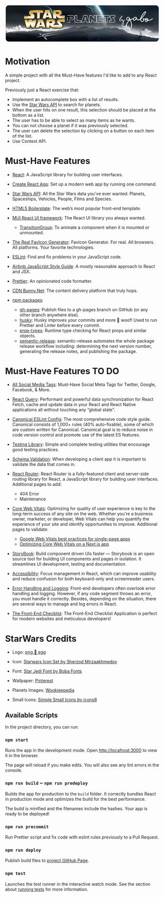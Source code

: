 <h1 align="center">
  <img src="assets/readme-header.png" alt="Bear Stone Smart Home" />
</h1>

# Motivation

A simple project with all the Must-Have features I'd like to add to any React project.

Previously just a React exercise that:

- Implement an autocomplete box with a list of results.
- Use the [Star Wars API](https://swapi.dev/) to search for planets.
- When the user hits on one result, this selection should be placed at the bottom as a list.
- The user has to be able to select as many items as he wants.
- You can not choose a planet if it was previously selected.
- The user can delete the selection by clicking on a button on each item of the list.
- Use Context API.

# Must-Have Features

- [React](https://reactjs.org/): A JavaScript library for building user interfaces.

- [Create React App](https://github.com/facebook/create-react-app): Set up a modern web app by running one command.

- [Star Wars API](https://swapi.dev/): All the Star Wars data you've ever wanted: Planets, Spaceships, Vehicles, People,
  Films and Species.

- [HTML5 Boilerplate](https://html5boilerplate.com/): The web’s most popular front-end template.

- [MUI React UI framework](https://mui.com/): The React UI library you always wanted.

  - [TransitionGroup](https://mui.com/components/transitions/#transitiongroup): To animate a component when it is
    mounted or unmounted.

- [The Real FavIcon Generator](https://realfavicongenerator.net/): Favicon Generator. For real. All browsers. All
  platforms. Your favorite technologies.

- [ESLint](https://eslint.org/): Find and fix problems in your JavaScript code.

- [Airbnb JavaScript Style Guide](https://airbnb.io/javascript/react/): A mostly reasonable approach to React and JSX.

- [Prettier](https://prettier.io/): An opinionated code formatter.

- [CDN Bunny.Net](https://bit.ly/AX-SuperCDN): The content delivery platform that truly hops.

- [npm packages](https://www.npmjs.com/):
  - [gh-pages](https://www.npmjs.com/package/gh-pages): Publish files to a gh-pages branch on GitHub (or any other
    branch anywhere else).
  - [husky](https://www.npmjs.com/package/husky): Husky improves your commits and more 🐶 woof! Used to run Prettier and
    Linter before every commit.
  - [prop-types](https://www.npmjs.com/package/prop-types): Runtime type checking for React props and similar objects.
  - [semantic-release](https://www.npmjs.com/package/semantic-release): semantic-release automates the whole package
    release workflow including: determining the next version number, generating the release notes, and publishing the
    package.

# Must-Have Features TO DO

- [All Social Media Tags](https://moz.com/blog/meta-data-templates-123): Must-Have Social Meta Tags for Twitter, Google,
  Facebook, & More.

- [React Query](https://react-query.tanstack.com/): Performant and powerful data synchronization for React Fetch, cache
  and update data in your React and React Native applications all without touching any “global state”.

- [Canonical ESLint Config](https://github.com/gajus/eslint-config-canonical): The most comprehensive code style guide.
  Canonical consists of 1,000+ rules (40% auto-fixable), some of which are custom written for Canonical. Canonical goal
  is to reduce noise in code version control and promote use of the latest ES features.

- [Testing Library](https://testing-library.com/): Simple and complete testing utilities that encourage good testing
  practices.

- [Schema Validation](https://engineering.udacity.com/why-you-should-be-doing-schema-validation-in-react-projects-ce3c4b1df02f):
  When developing a client app it is important to validate the data that comes in.

- [React Router](https://reactrouter.com/): React Router is a fully-featured client and server-side routing library for
  React, a JavaScript library for building user interfaces.
  Additional pages to add:

  - 404 Error
  - Maintenance

- [Core Web Vitals](https://web.dev/vitals/): Optimizing for quality of user experience is key to the long-term success
  of any site on the web. Whether you're a business owner, marketer, or developer, Web Vitals can help you quantify the
  experience of your site and identify opportunities to improve.
  Additional pages to validate:

  - [Google Web Vitals best practices for single-page apps](https://blog.logrocket.com/google-web-vitals-single-page-apps/)
  - [Optimizing Core Web Vitals on a Next.js app](https://www.patterns.dev/posts/nextjs-casestudy/)

- [StoryBook](https://storybook.js.org/): Build component driven UIs faster — Storybook is an open source tool for
  building UI components and pages in isolation. It streamlines UI development, testing and documentation.

- [Accessibility](https://developer.mozilla.org/en-US/docs/Learn/Tools_and_testing/Client-side_JavaScript_frameworks/React_accessibility):
  Focus management in React, which can improve usability and reduce confusion for both keyboard-only and screenreader
  users.

- [Error Handling and Logging](https://blog.bitsrc.io/react-error-handling-and-logging-best-practices-4444c57cd666):
  Front-end developers often overlook error handling and logging. However, if any code segment throws an error, you must
  handle it correctly. Besides, depending on the situation, there are several ways to manage and log errors in React.

- [The Front-End Checklist](https://frontendchecklist.io/):
  The Front-End Checklist Application is perfect for modern websites and meticulous developers!

# StarWars Credits

- Logo: [png :egg: egg](https://www.pngegg.com/es/png-evbry)

- Icon: [Starwars Icon Set by Sherzod Mirzaakhmedov](https://dribbble.com/shots/3907212-Starwars-Icon-Set)

- Font: [Star Jedi Font by Boba Fonts](https://www.fontspace.com/star-jedi-font-f9641)

- Wallpaper: [Pinterest](https://co.pinterest.com/pin/116249234110084856/)

- Planets Images: [Wookieepedia](https://starwars.fandom.com/)

- Small Icons: [Simple Small Icons by icons8](https://icons8.com/icons/small)

## Available Scripts

In the project directory, you can run:

### `npm start`

Runs the app in the development mode. Open [http://localhost:3000](http://localhost:3000) to view it in the browser.

The page will reload if you make edits. You will also see any lint errors in the console.

### `npm run build` ~ `npm run predeploy`

Builds the app for production to the `build` folder. It correctly bundles React in production mode and optimizes the
build for the best performance.

The build is minified and the filenames include the hashes. Your app is ready to be deployed!

### `npm run precommit`

Run Prettier script and fix code with eslint rules previously to a Pull Request.

### `npm run deploy`

Publish build files to [project GitHub Page](https://gabrielizalo.github.io/starwars-planets/).

### `npm test`

Launches the test runner in the interactive watch mode. See the section about
[running tests](https://facebook.github.io/create-react-app/docs/running-tests) for more information.
